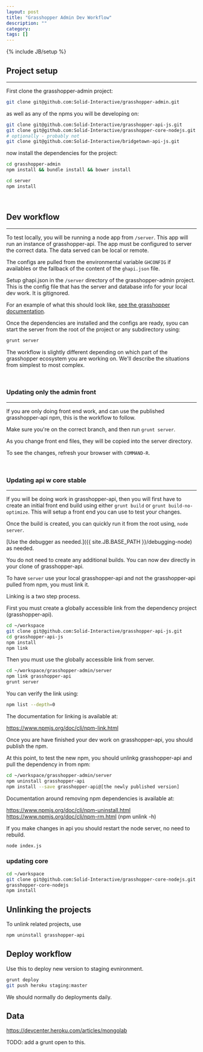 ```yaml
---
layout: post
title: "Grasshopper Admin Dev Workflow"
description: ""
category: 
tags: []
---
```

{% include JB/setup %}

## Project setup

---

First clone the grasshopper-admin project:

```bash
git clone git@github.com:Solid-Interactive/grasshopper-admin.git
```

as well as any of the npms you will be developing on:

```bash
git clone git@github.com:Solid-Interactive/grasshopper-api-js.git
git clone git@github.com:Solid-Interactive/grasshopper-core-nodejs.git
# optionally - probably not
git clone git@github.com:Solid-Interactive/bridgetown-api-js.git
```

now install the dependencies for the project:

```bash
cd grasshopper-admin
npm install && bundle install && bower install

cd server
npm install
```

&nbsp;

## Dev workflow

---

To test locally, you will be running a node app from `/server`. This app will run
an instance of grasshopper-api. The app must be configured to server the correct
data. The data served can be local or remote.

The configs are pulled from the environmental variable `GHCONFIG` if availables or
the fallback of the content of the `ghapi.json` file.

Setup ghapi.json in the `/server` directory of the grasshopper-admin project. 
This is the config file that has the server and database info for your local dev
work. It is gitignored.

For an example of what this should look like, [see the grasshopper documentation](http://solid-interactive.github.io/grasshopper-core-nodejs/documentation.html#projectconfiguration).

Once the dependencies are installed and the configs are ready, syou can start the server
from the root of the project or any subdirectory using:

```bash
grunt server
```

The workflow is slightly different depending on which part of the grasshopper ecosystem
you are working on. We'll describe the situations from simplest to most complex.

&nbsp;

### Updating only the admin front

---

If  you are only doing front end work, and can use the published grasshopper-api npm,
this is the workflow to follow.

Make sure you're on the correct branch, and then run `grunt server`.

As you change front end files, they will be copied into the server directory.

To see the changes, refresh your browser with `COMMAND-R`.

&nbsp;

### Updating api w core stable

---

If you will be doing work in grasshopper-api, then you will first have to create an
initial front end build using either `grunt build` or `grunt build-no-optimize`. This
will setup a front end you can use to test your changes.

Once the build is created, you can quickly run it from the root using, `node server`.

[Use the debugger as needed.]({{ site.JB.BASE_PATH }}/debugging-node) as needed.

You do not need to create any additional builds. You can now dev directly in your clone 
of grasshopper-api.

To have `server` use your local grasshopper-api and not the grasshopper-api pulled
from npm, you must link it.

Linking is a two step process.

First you must create a globally accessible link from the dependency project (grasshopper-api).

```bash
cd ~/workspace
git clone git@github.com:Solid-Interactive/grasshopper-api-js.git
cd grasshopper-api-js
npm install 
npm link 
```

Then you must use the globally accessible link from server.

```bash
cd ~/workspace/grasshopper-admin/server
npm link grasshopper-api  
grunt server
```

You can verify the link using:
 
```bash
npm list --depth=0
```

The documentation for linking is available at:

https://www.npmjs.org/doc/cli/npm-link.html

Once you are have finished your dev work on grasshopper-api, you should publish the npm.

At this point, to test the new npm, you should unlinkg grasshopper-api and pull the dependency in from npm:

```bash
cd ~/workspace/grasshopper-admin/server
npm uninstall grasshopper-api
npm install --save grasshopper-api@[the newly published version]
```

Documentation around removing npm dependencies is available at:

https://www.npmjs.org/doc/cli/npm-uninstall.html
https://www.npmjs.org/doc/cli/npm-rm.html
(npm unlink -h)


If you make changes in api you should restart the node server, no need to rebuild.
```bash
node index.js
```


### updating core
```bash
cd ~/workspace
git clone git@github.com:Solid-Interactive/grasshopper-core-nodejs.git
grasshopper-core-nodejs
npm install 
```

## Unlinking the projects


To unlink related projects, use
```bash
npm uninstall grasshopper-api
```


## Deploy workflow

Use this to deploy new version to staging evnironment.
```bash
grunt deploy
git push heroku staging:master
```

We should normally do deployments daily.

## Data

https://devcenter.heroku.com/articles/mongolab

TODO: add a grunt open to this.   